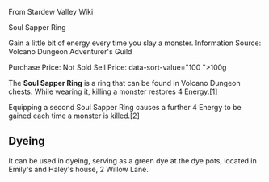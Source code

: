 From Stardew Valley Wiki

Soul Sapper Ring

Gain a little bit of energy every time you slay a monster. Information Source: Volcano Dungeon Adventurer's Guild

Purchase Price: Not Sold Sell Price: data-sort-value="100 "&gt;100g

The **Soul Sapper Ring** is a ring that can be found in Volcano Dungeon chests. While wearing it, killing a monster restores 4 Energy.\[1]

Equipping a second Soul Sapper Ring causes a further 4 Energy to be gained each time a monster is killed.\[2]

## Dyeing

It can be used in dyeing, serving as a green dye at the dye pots, located in Emily's and Haley's house, 2 Willow Lane.